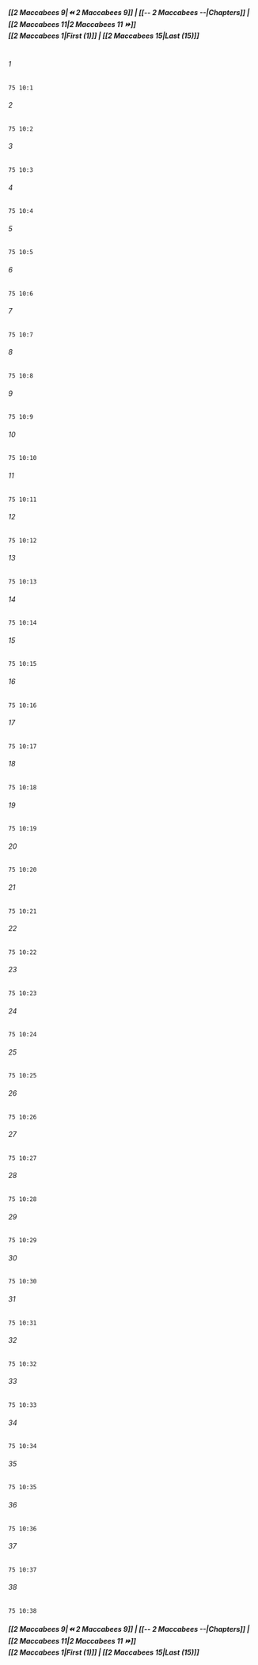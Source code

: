 
##### **[[2 Maccabees 9|⏪ 2 Maccabees 9]] | [[-- 2 Maccabees --|Chapters]] | [[2 Maccabees 11|2 Maccabees 11 ⏩]]**<br>**[[2 Maccabees 1|First (1)]] | [[2 Maccabees 15|Last (15)]]**<br><br>

###### 1
``` verse
75 10:1
```
###### 2
``` verse
75 10:2
```
###### 3
``` verse
75 10:3
```
###### 4
``` verse
75 10:4
```
###### 5
``` verse
75 10:5
```
###### 6
``` verse
75 10:6
```
###### 7
``` verse
75 10:7
```
###### 8
``` verse
75 10:8
```
###### 9
``` verse
75 10:9
```
###### 10
``` verse
75 10:10
```
###### 11
``` verse
75 10:11
```
###### 12
``` verse
75 10:12
```
###### 13
``` verse
75 10:13
```
###### 14
``` verse
75 10:14
```
###### 15
``` verse
75 10:15
```
###### 16
``` verse
75 10:16
```
###### 17
``` verse
75 10:17
```
###### 18
``` verse
75 10:18
```
###### 19
``` verse
75 10:19
```
###### 20
``` verse
75 10:20
```
###### 21
``` verse
75 10:21
```
###### 22
``` verse
75 10:22
```
###### 23
``` verse
75 10:23
```
###### 24
``` verse
75 10:24
```
###### 25
``` verse
75 10:25
```
###### 26
``` verse
75 10:26
```
###### 27
``` verse
75 10:27
```
###### 28
``` verse
75 10:28
```
###### 29
``` verse
75 10:29
```
###### 30
``` verse
75 10:30
```
###### 31
``` verse
75 10:31
```
###### 32
``` verse
75 10:32
```
###### 33
``` verse
75 10:33
```
###### 34
``` verse
75 10:34
```
###### 35
``` verse
75 10:35
```
###### 36
``` verse
75 10:36
```
###### 37
``` verse
75 10:37
```
###### 38
``` verse
75 10:38
```

##### **[[2 Maccabees 9|⏪ 2 Maccabees 9]] | [[-- 2 Maccabees --|Chapters]] | [[2 Maccabees 11|2 Maccabees 11 ⏩]]**<br>**[[2 Maccabees 1|First (1)]] | [[2 Maccabees 15|Last (15)]]**

